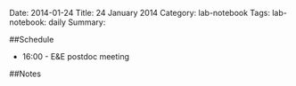 Date: 2014-01-24
Title: 24 January 2014
Category: lab-notebook
Tags: lab-notebook: daily
Summary: 

##Schedule

* 16:00 - E&E postdoc meeting

##Notes
